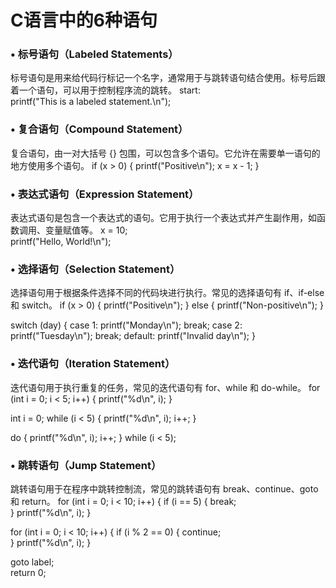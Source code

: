 # C语言中的6种语句

### • 标号语句（Labeled Statements）
标号语句是用来给代码行标记一个名字，通常用于与跳转语句结合使用。标号后跟着一个语句，可以用于控制程序流的跳转。
start:      
    printf("This is a labeled statement.\n");

### • 复合语句（Compound Statement）
复合语句，由一对大括号 {} 包围，可以包含多个语句。它允许在需要单一语句的地方使用多个语句。
if (x > 0) {
    printf("Positive\n");
    x = x - 1;
}

### • 表达式语句（Expression Statement）
表达式语句是包含一个表达式的语句。它用于执行一个表达式并产生副作用，如函数调用、变量赋值等。
x = 10;  
printf("Hello, World!\n");

### • 选择语句（Selection Statement）
选择语句用于根据条件选择不同的代码块进行执行。常见的选择语句有 if、if-else 和 switch。
if (x > 0) {
    printf("Positive\n");
} else {
    printf("Non-positive\n");
}

switch (day) {
    case 1:
        printf("Monday\n");
        break;
    case 2:
        printf("Tuesday\n");
        break;
    default:
        printf("Invalid day\n");
}

### • 迭代语句（Iteration Statement）
迭代语句用于执行重复的任务，常见的迭代语句有 for、while 和 do-while。
for (int i = 0; i < 5; i++) {
    printf("%d\n", i);
}

int i = 0;
while (i < 5) {
    printf("%d\n", i);
    i++;
}

do {
    printf("%d\n", i);
    i++;
} while (i < 5);

### • 跳转语句（Jump Statement）
跳转语句用于在程序中跳转控制流，常见的跳转语句有 break、continue、goto 和 return。
for (int i = 0; i < 10; i++) {
    if (i == 5) {
        break;  
    }
    printf("%d\n", i);
}

for (int i = 0; i < 10; i++) {
    if (i % 2 == 0) {
        continue;  
    }
    printf("%d\n", i);
}

goto label;  
return 0;  
